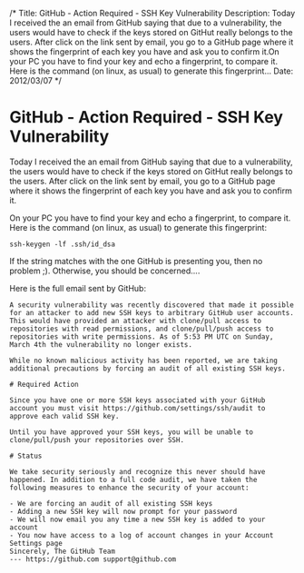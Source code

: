/*
Title: GitHub - Action Required - SSH Key Vulnerability
Description: Today I received the an email from GitHub saying that due to a vulnerability, the users would have to check if the keys stored on GitHut really belongs to the users. After click on the link sent by email, you go to a GitHub page where it shows the fingerprint of each key you have and ask you to confirm it.On your PC you have to find your key and echo a fingerprint, to compare it. Here is the command (on linux, as usual) to generate this fingerprint...
Date: 2012/03/07
*/

# GitHub - Action Required - SSH Key Vulnerability

Today I received the an email from GitHub saying that due to a vulnerability, the users would have to check if the keys stored on GitHut really belongs to the users. After click on the link sent by email, you go to a GitHub page where it shows the fingerprint of each key you have and ask you to confirm it.

On your PC you have to find your key and echo a fingerprint, to compare it. Here is the command (on linux, as usual) to generate this fingerprint:

    ssh-keygen -lf .ssh/id_dsa

If the string matches with the one GitHub is presenting you, then no problem ;). Otherwise, you should be concerned....

Here is the full email sent by GitHub:

    A security vulnerability was recently discovered that made it possible for an attacker to add new SSH keys to arbitrary GitHub user accounts. This would have provided an attacker with clone/pull access to repositories with read permissions, and clone/pull/push access to repositories with write permissions. As of 5:53 PM UTC on Sunday, March 4th the vulnerability no longer exists.

    While no known malicious activity has been reported, we are taking additional precautions by forcing an audit of all existing SSH keys.

    # Required Action

    Since you have one or more SSH keys associated with your GitHub account you must visit https://github.com/settings/ssh/audit to approve each valid SSH key.

    Until you have approved your SSH keys, you will be unable to clone/pull/push your repositories over SSH.

    # Status

    We take security seriously and recognize this never should have happened. In addition to a full code audit, we have taken the following measures to enhance the security of your account:

    - We are forcing an audit of all existing SSH keys
    - Adding a new SSH key will now prompt for your password
    - We will now email you any time a new SSH key is added to your account
    - You now have access to a log of account changes in your Account Settings page
    Sincerely, The GitHub Team
    --- https://github.com support@github.com
